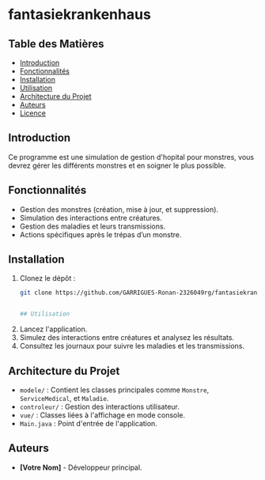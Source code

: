 # fantasiekrankenhaus

## Table des Matières
- [Introduction](#introduction)
- [Fonctionnalités](#fonctionnalités)
- [Installation](#installation)
- [Utilisation](#utilisation)
- [Architecture du Projet](#architecture-du-projet)
- [Auteurs](#auteurs)
- [Licence](#licence)

## Introduction
Ce programme est une simulation de gestion d'hopital pour monstres, vous devrez gérer les différents monstres et en soigner le plus possible.


## Fonctionnalités
- Gestion des monstres (création, mise à jour, et suppression).
- Simulation des interactions entre créatures.
- Gestion des maladies et leurs transmissions.
- Actions spécifiques après le trépas d’un monstre.


## Installation

1. Clonez le dépôt :
   ```bash
   git clone https://github.com/GARRIGUES-Ronan-2326049rg/fantasiekrankenhaus.git


   ## Utilisation

1. Lancez l'application.
2. Simulez des interactions entre créatures et analysez les résultats.
3. Consultez les journaux pour suivre les maladies et les transmissions.


## Architecture du Projet

- `modele/` : Contient les classes principales comme `Monstre`, `ServiceMedical`, et `Maladie`.
- `controleur/` : Gestion des interactions utilisateur.
- `vue/` : Classes liées à l'affichage en mode console.
- `Main.java` : Point d'entrée de l'application.

## Auteurs

- **[Votre Nom]** - Développeur principal.


